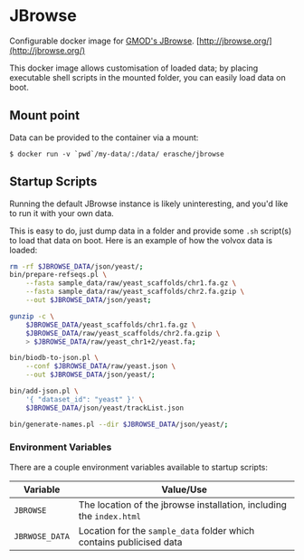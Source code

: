 # JBrowse

Configurable docker image for [GMOD's
JBrowse](https://github.com/gmod/jbrowse/).
[http://jbrowse.org/](http://jbrowse.org/)

This docker image allows customisation of loaded data; by placing 
executable shell scripts in the mounted folder, you can easily load data
on boot.

## Mount point

Data can be provided to the container via a mount:

```console
$ docker run -v `pwd`/my-data/:/data/ erasche/jbrowse
```

## Startup Scripts

Running the default JBrowse instance is likely uninteresting, and you'd like to
run it with your own data.

This is easy to do, just dump data in a folder and provide some `.sh` script(s)
to load that data on boot. Here is an example of how the volvox data is loaded:

```bash
rm -rf $JBROWSE_DATA/json/yeast/;
bin/prepare-refseqs.pl \
    --fasta sample_data/raw/yeast_scaffolds/chr1.fa.gz \
    --fasta sample_data/raw/yeast_scaffolds/chr2.fa.gzip \
    --out $JBROWSE_DATA/json/yeast;

gunzip -c \
    $JBROWSE_DATA/yeast_scaffolds/chr1.fa.gz \
    $JBROWSE_DATA/raw/yeast_scaffolds/chr2.fa.gzip \
    > $JBROWSE_DATA/raw/yeast_chr1+2/yeast.fa;

bin/biodb-to-json.pl \
    --conf $JBROWSE_DATA/raw/yeast.json \
    --out $JBROWSE_DATA/json/yeast/;

bin/add-json.pl \
    '{ "dataset_id": "yeast" }' \
    $JBROWSE_DATA/json/yeast/trackList.json

bin/generate-names.pl --dir $JBROWSE_DATA/json/yeast/;

```

### Environment Variables

There are a couple environment variables available to startup scripts:

Variable       | Value/Use
-------------- | ---
`JBROWSE`      | The location of the jbrowse installation, including the `index.html`
`JBRWOSE_DATA` | Location for the `sample_data` folder which contains publicised data

